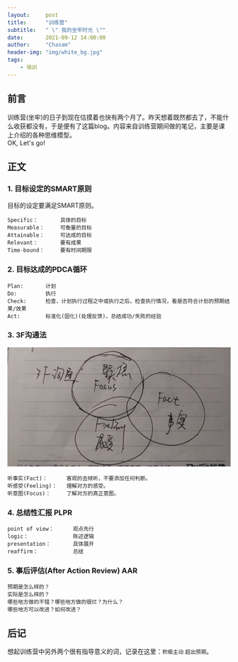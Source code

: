 ```yaml
---
layout:     post
title:      "训练营"
subtitle:   " \" 我的坐牢时光 \""
date:       2021-09-12 14:00:00
author:     "Chasam"
header-img: "img/white_bg.jpg"
tags:
    - 培训
---
```


## 前言

训练营(坐牢)的日子到现在估摸着也快有两个月了。昨天想着既然都去了，不能什么收获都没有，于是便有了这篇blog。内容来自训练营期间做的笔记，主要是课上介绍的各种思维模型。  
OK, Let's go!

## 正文

### 1. 目标设定的SMART原则
目标的设定要满足SMART原则。
```
Specific：		具体的目标
Measurable：		可衡量的目标
Attainable：		可达成的目标
Relevant： 		要有成果
Time-bound：		要有时间期限        
```
### 2. 目标达成的PDCA循环
```
Plan:  		计划
Do:    		执行
Check: 		检查，计划执行过程之中或执行之后，检查执行情况，看是否符合计划的预期结果/效果
Act:   		标准化(固化)(处理反馈)，总结成功/失败的经验
```
### 3. 3F沟通法
![3F](/img/in-post/3F.jpg)
```
听事实(Fact)：   	客观的去倾听，不要添加任何判断。  
听感受(Feeling)：	理解对方的感受。  
听意图(Focus)：		了解对方的真正意图。
```
### 4. 总结性汇报 PLPR
```
point of view：		观点先行
logic：        		陈述逻辑  
presentation： 		具体展开  
reaffirm：     		总结
```
### 5. 事后评估(After Action Review) AAR
```
预期是怎么样的？
实际是怎么样的？
哪些地方做的不错？哪些地方做的很烂？为什么？
哪些地方可以改进？如何改进？
```
## 后记

想起训练营中另外两个很有指导意义的词，记录在这里：`积极主动` `超出预期`。



